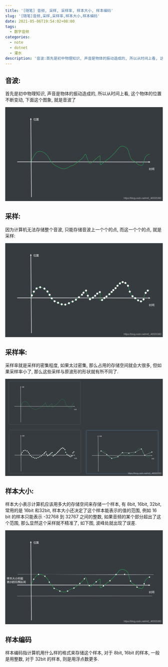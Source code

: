 ```yaml
---
title: '[随笔] 音频, 采样, 采样率, 样本大小, 样本编码'
slug: '[随笔]音频,采样,采样率,样本大小,样本编码'
date: 2021-05-06T19:54:02+08:00
tags:
  - 数字音频
categories:
  - note
  - dotnet
  - 灌水
description: '音波:首先是初中物理知识, 声音是物体的振动造成的, 所以从时间上看, 这个物体的位置不断变动, 下面这个图象, 就是音波了采样:因为计算机无法存储整个音波, 只能存储音波上一个个的点, 而这一个个的点, 就是采样:采样率:采样率就是采样的密集程度, 如果太过密集, 那么占用的存储空间就会大很多, 但如果采样率小了, 那么这些采样与原波形的形状就有所不同了.样本大小:样本大小表示计算机应该用多大的存储空间来存储一个样本, 有 8bit, 16bit, 32bit, 常用的是 16bit '
---
```


## 音波:


首先是初中物理知识, 声音是物体的振动造成的, 所以从时间上看, 这个物体的位置不断变动, 下面这个图象, 就是音波了


![image](images/20210506195151633.png)



## 采样:


因为计算机无法存储整个音波, 只能存储音波上一个个的点, 而这一个个的点, 就是采样:


![image](images/20210506195209949.png)



## 采样率:


采样率就是采样的密集程度, 如果太过密集, 那么占用的存储空间就会大很多, 但如果采样率小了, 那么这些采样与原波形的形状就有所不同了.


![image](images/20210506195223293.png)



## 样本大小:


样本大小表示计算机应该用多大的存储空间来存储一个样本, 有 8bit, 16bit, 32bit, 常用的是 16bit 和32bit, 样本大小还决定了这个样本能表示的值的范围, 例如 16 bit 的样本只能表示 -32768 到 32767 之间的整数, 如果音频的某个部分超出了这个范围, 那么显然这个采样就不精准了, 如下图, 波峰处就出现了误差.


![image](images/20210506195237718.png)



## 样本编码


样本编码指计算机用什么样的格式来存储这个样本, 对于 8bit, 16bit 的样本, 一般是用整数, 对于 32bit 的样本, 则是用浮点数更多.

